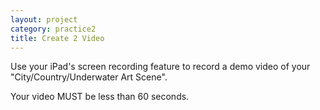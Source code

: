 ```yaml
---
layout: project
category: practice2
title: Create 2 Video
---
```

Use your iPad's screen recording feature to record a demo video of your "City/Country/Underwater Art Scene".

Your video MUST be less than 60 seconds.
